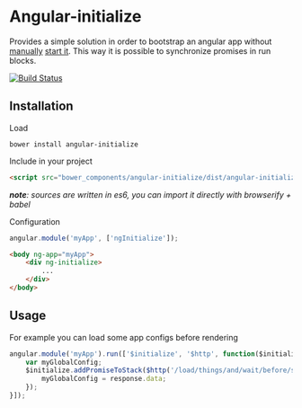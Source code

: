 # Angular-initialize

Provides a simple solution in order to bootstrap an angular app without [manually][1] [start it][2]. This way it is possible to synchronize promises in run blocks.

[![Build Status](https://travis-ci.org/esion/angular-initialize.svg?branch=master)](https://travis-ci.org/esion/angular-initialize)

## Installation

Load

~~~
bower install angular-initialize
~~~

Include in your project

~~~html
<script src="bower_components/angular-initialize/dist/angular-initialize.js" />
~~~

_**note**: sources are written in es6, you can import it directly with browserify + babel_

Configuration

~~~javascript
angular.module('myApp', ['ngInitialize']);
~~~

~~~html
<body ng-app="myApp">
    <div ng-initialize>
        ...
    </div>
</body>
~~~

## Usage

For example you can load some app configs before rendering

~~~javascript
angular.module('myApp').run(['$initialize', '$http', function($initialize, $http) {
    var myGlobalConfig;
    $initialize.addPromiseToStack($http('/load/things/and/wait/before/start').then(function(response) {
        myGlobalConfig = response.data;
    });
}]);
~~~

[1]: http://stackoverflow.com/questions/21697598/how-to-wait-for-a-promise-in-a-run-block-in-angular
[2]: http://stackoverflow.com/a/16404207/536174
